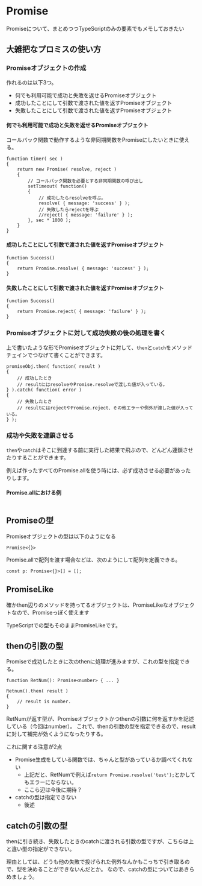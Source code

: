 # Promise

Promiseについて、まとめつつTypeScriptのみの要素でもメモしておきたい

## 大雑把なプロミスの使い方

### Promiseオブジェクトの作成

作れるのは以下3つ。

* 何でも利用可能で成功と失敗を返せるPromiseオブジェクト
* 成功したことにして引数で渡された値を返すPromiseオブジェクト
* 失敗したことにして引数で渡された値を返すPromiseオブジェクト

#### 何でも利用可能で成功と失敗を返せるPromiseオブジェクト

コールバック関数で動作するような非同期関数をPromiseにしたいときに使える。

```
function timer( sec )
{
	return new Promise( resolve, reject )
	{
		// コールバック関数を必要とする非同期関数の呼び出し
		setTimeout( function()
		{
			// 成功したらresolveを呼ぶ。
			resolve( { message: 'success' } );
			// 失敗したらrejectを呼ぶ
			//reject( { message: 'failure' } );
		}, sec * 1000 );
	}
}
```

#### 成功したことにして引数で渡された値を返すPromiseオブジェクト

```
function Success()
{
	return Promise.resolve( { message: 'success' } );
}
```

#### 失敗したことにして引数で渡された値を返すPromiseオブジェクト

```
function Success()
{
	return Promise.reject( { message: 'failure' } );
}
```

### Promiseオブジェクトに対して成功失敗の後の処理を書く

上で書いたような形でPromiseオブジェクトに対して、`then`と`catch`をメソッドチェインでつなげて書くことができます。

```
promiseObj.then( function( result )
{
	// 成功したとき
	// resultにはresolveやPromise.resolveで渡した値が入っている。
} ).catch( function( error )
{
	// 失敗したとき
	// resultにはrejectやPromise.reject、その他エラーや例外が渡した値が入っている。
} );
```

### 成功や失敗を連鎖させる

`then`や`catch`はそこに到達する前に実行した結果で飛ぶので、どんどん連鎖させたりすることができます。

例えば作ったすべてのPromise.allを使う時には、必ず成功させる必要があったりします。

#### Promise.allにおける例

```
```

## Promiseの型

Promiseオブジェクトの型は以下のようになる

```
Promise<{}>
```

Promise.allで配列を渡す場合などは、次のようにして配列を定義できる。

```
const p: Promise<{}>[] = [];
```

## PromiseLike

確かthen辺りのメソッドを持ってるオブジェクトは、PromiseLikeなオブジェクトなので、Promiseっぽく使えます

TypeScriptでの型もそのままPromiseLikeです。

## thenの引数の型

Promiseで成功したときに次のthenに処理が進みますが、これの型を指定できる。

```
function RetNum(): Promise<number> { ... }

Retnum().then( result )
{
	// result is number.
}
```

RetNumが返す型が、Promiseオブジェクトかつthenの引数に何を返すかを記述している（今回はnumber）。
これで、thenの引数の型を指定できるので、resultに対して補完が効くようになったりする。

これに関する注意が2点

* Promise生成をしている関数では、ちゃんと型があっているか調べてくれない
	* 上記だと、RetNumで例えば`return Promise.resolve('test');`とかしてもエラーにならない。
	* ここら辺は今後に期待？
* catchの型は指定できない
	* 後述

## catchの引数の型

thenに引き続き、失敗したときのcatchに渡される引数の型ですが、こちらは上と違い型の指定ができない。

理由としては、どうも他の失敗で投げられた例外なんかもこっちで引き取るので、型を決めることができないんだとか。
なので、catchの型についてはあきらめましょう。
